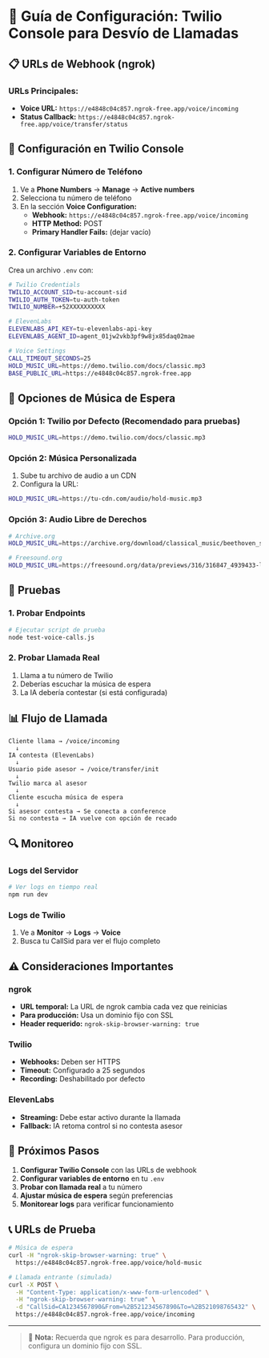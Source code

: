 # 🎯 Guía de Configuración: Twilio Console para Desvío de Llamadas

## 📋 URLs de Webhook (ngrok)

### URLs Principales:
- **Voice URL:** `https://e4848c04c857.ngrok-free.app/voice/incoming`
- **Status Callback:** `https://e4848c04c857.ngrok-free.app/voice/transfer/status`

## 🔧 Configuración en Twilio Console

### 1. Configurar Número de Teléfono

1. Ve a **Phone Numbers** → **Manage** → **Active numbers**
2. Selecciona tu número de teléfono
3. En la sección **Voice Configuration:**
   - **Webhook:** `https://e4848c04c857.ngrok-free.app/voice/incoming`
   - **HTTP Method:** POST
   - **Primary Handler Fails:** (dejar vacío)

### 2. Configurar Variables de Entorno

Crea un archivo `.env` con:

```bash
# Twilio Credentials
TWILIO_ACCOUNT_SID=tu-account-sid
TWILIO_AUTH_TOKEN=tu-auth-token
TWILIO_NUMBER=+52XXXXXXXXXX

# ElevenLabs
ELEVENLABS_API_KEY=tu-elevenlabs-api-key
ELEVENLABS_AGENT_ID=agent_01jw2vkb3pf9w8jx85daq02mae

# Voice Settings
CALL_TIMEOUT_SECONDS=25
HOLD_MUSIC_URL=https://demo.twilio.com/docs/classic.mp3
BASE_PUBLIC_URL=https://e4848c04c857.ngrok-free.app
```

## 🎵 Opciones de Música de Espera

### Opción 1: Twilio por Defecto (Recomendado para pruebas)
```bash
HOLD_MUSIC_URL=https://demo.twilio.com/docs/classic.mp3
```

### Opción 2: Música Personalizada
1. Sube tu archivo de audio a un CDN
2. Configura la URL:
```bash
HOLD_MUSIC_URL=https://tu-cdn.com/audio/hold-music.mp3
```

### Opción 3: Audio Libre de Derechos
```bash
# Archive.org
HOLD_MUSIC_URL=https://archive.org/download/classical_music/beethoven_symphony_9.mp3

# Freesound.org
HOLD_MUSIC_URL=https://freesound.org/data/previews/316/316847_4939433-lq.mp3
```

## 🧪 Pruebas

### 1. Probar Endpoints
```bash
# Ejecutar script de prueba
node test-voice-calls.js
```

### 2. Probar Llamada Real
1. Llama a tu número de Twilio
2. Deberías escuchar la música de espera
3. La IA debería contestar (si está configurada)

## 📊 Flujo de Llamada

```
Cliente llama → /voice/incoming
  ↓
IA contesta (ElevenLabs)
  ↓
Usuario pide asesor → /voice/transfer/init
  ↓
Twilio marca al asesor
  ↓
Cliente escucha música de espera
  ↓
Si asesor contesta → Se conecta a conference
Si no contesta → IA vuelve con opción de recado
```

## 🔍 Monitoreo

### Logs del Servidor
```bash
# Ver logs en tiempo real
npm run dev
```

### Logs de Twilio
1. Ve a **Monitor** → **Logs** → **Voice**
2. Busca tu CallSid para ver el flujo completo

## ⚠️ Consideraciones Importantes

### ngrok
- **URL temporal:** La URL de ngrok cambia cada vez que reinicias
- **Para producción:** Usa un dominio fijo con SSL
- **Header requerido:** `ngrok-skip-browser-warning: true`

### Twilio
- **Webhooks:** Deben ser HTTPS
- **Timeout:** Configurado a 25 segundos
- **Recording:** Deshabilitado por defecto

### ElevenLabs
- **Streaming:** Debe estar activo durante la llamada
- **Fallback:** IA retoma control si no contesta asesor

## 🚀 Próximos Pasos

1. **Configurar Twilio Console** con las URLs de webhook
2. **Configurar variables de entorno** en tu `.env`
3. **Probar con llamada real** a tu número
4. **Ajustar música de espera** según preferencias
5. **Monitorear logs** para verificar funcionamiento

## 📞 URLs de Prueba

```bash
# Música de espera
curl -H "ngrok-skip-browser-warning: true" \
  https://e4848c04c857.ngrok-free.app/voice/hold-music

# Llamada entrante (simulada)
curl -X POST \
  -H "Content-Type: application/x-www-form-urlencoded" \
  -H "ngrok-skip-browser-warning: true" \
  -d "CallSid=CA1234567890&From=%2B521234567890&To=%2B521098765432" \
  https://e4848c04c857.ngrok-free.app/voice/incoming
```

---

> 📘 **Nota:** Recuerda que ngrok es para desarrollo. Para producción, configura un dominio fijo con SSL.

